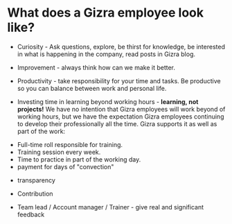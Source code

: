 # What does a Gizra employee look like?

* Curiosity - Ask questions, explore, be thirst for knowledge, be interested in what is happening in the company, read posts in Gizra blog.

* Improvement - always think how can we make it better.

* Productivity - take responsibility for your time and tasks. Be productive so you can balance between work and personal life.

* Investing time in learning beyond working hours - **learning, not projects!** We have no intention that Gizra employees will work beyond of working hours, but we have the expectation Gizra employees continuing to develop their professionally all the time. 
Gizra supports it as well as part of the work:
 - Full-time roll responsible for training.
 - Training session every week.
 - Time to practice in part of the working day.
 - payment for days of "convection"

* transparency

* Contribution

* Team lead / Account manager / Trainer - give real and significant feedback

